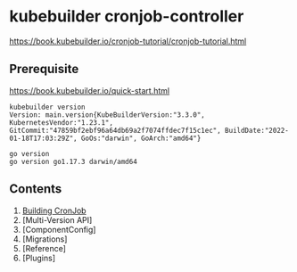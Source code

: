 # kubebuilder cronjob-controller

https://book.kubebuilder.io/cronjob-tutorial/cronjob-tutorial.html


## Prerequisite

https://book.kubebuilder.io/quick-start.html

```
kubebuilder version
Version: main.version{KubeBuilderVersion:"3.3.0", KubernetesVendor:"1.23.1", GitCommit:"47859bf2ebf96a64db69a2f7074ffdec7f15c1ec", BuildDate:"2022-01-18T17:03:29Z", GoOs:"darwin", GoArch:"amd64"}
```

```
go version
go version go1.17.3 darwin/amd64
```

## Contents

1. [Building CronJob](docs/building-cronjob.md)
1. [Multi-Version API]
1. [ComponentConfig]
1. [Migrations]
1. [Reference]
1. [Plugins]
